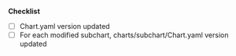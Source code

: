 <!--
Thank you for contributing to Astronomer!
-->

**Checklist**

- [ ]  Chart.yaml version updated
- [ ]  For each modified subchart, charts/subchart/Chart.yaml version updated
